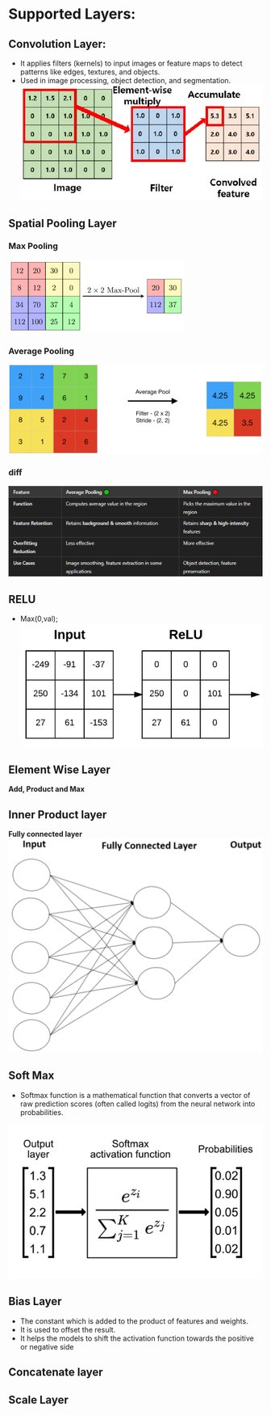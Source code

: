 # Supported Layers:
## Convolution Layer:
- It applies filters (kernels) to input images or feature maps to detect patterns like edges, textures, and objects.
- Used in image processing, object detection, and segmentation.
![alt text](image-3.png)

## Spatial Pooling Layer

### Max Pooling
![alt text](image-5.png)

### Average Pooling
![alt text](image-4.png)

### diff 
![alt text](image-6.png)

## RELU

- Max(0,val);
![alt text](image-7.png)

## Element Wise Layer
<b>Add, Product and Max</b>

## Inner Product layer
<b>Fully connected layer</b>
![alt text](image-8.png)

## Soft Max
- Softmax function is a mathematical function that converts a vector of raw prediction scores (often called logits) from the neural network into probabilities.

![alt text](image-9.png)

## Bias Layer

- The constant which is added to the product of features and weights.
- It is used to offset the result.
- It helps the models to shift the activation function towards the positive or negative side

## Concatenate layer

## Scale Layer
